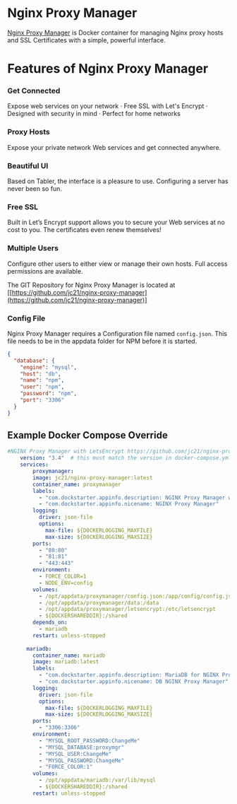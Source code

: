 # Nginx Proxy Manager
[Nginx Proxy Manager](https://[https://nginxproxymanager.com/](https://nginxproxymanager.com/))  is  Docker container for managing Nginx proxy hosts and SSL Certificates with a simple, powerful interface.
 
# Features of Nginx Proxy Manager
 
### Get Connected
Expose web services on your network · Free SSL with Let's Encrypt · Designed with security in mind · Perfect for home networks

### Proxy Hosts
Expose your private network Web services and get connected anywhere.

### Beautiful UI
Based on Tabler, the interface is a pleasure to use. Configuring a server has never been so fun.

### Free SSL
Built in Let’s Encrypt support allows you to secure your Web services at no cost to you. The certificates even renew themselves!

### Multiple Users
Configure other users to either view or manage their own hosts. Full access permissions are available.

The GIT Repository for Nginx Proxy Manager is located at [[https://github.com/jc21/nginx-proxy-manager](https://github.com/jc21/nginx-proxy-manager)]
### Config File
Nginx Proxy Manager requires a Configuration file named `config.json`. This file needs to be in the appdata folder for NPM before it is started.

```json
{
  "database": {
    "engine": "mysql",
    "host": "db",
    "name": "npm",
    "user": "npm",
    "password": "npm",
    "port": "3306"
  }
}
```
## Example Docker Compose Override

```yaml
#NGINX Proxy Manager with LetsEncrypt https://github.com/jc21/nginx-proxy-manager
    version: "3.4"  # this must match the version in docker-compose.yml
    services:
        proxymanager:
        image: jc21/nginx-proxy-manager:latest
        container_name: proxymanager
        labels:
          - "com.dockstarter.appinfo.description: NGINX Proxy Manager with LetsEncrypt included"
          - "com.dockstarter.appinfo.nicename: NGINX Proxy Manager"
        logging:
          driver: json-file
          options:
            max-file: ${DOCKERLOGGING_MAXFILE}
            max-size: ${DOCKERLOGGING_MAXSIZE}
        ports:
          - "80:80"
          - "81:81"
          - "443:443"
        environment:
          - FORCE_COLOR=1
          - NODE_ENV=config
        volumes:
          - /opt/appdata/proxymanager/config.json:/app/config/config.json
          - /opt/appdata/proxymanager/data:/data
          - /opt/appdata/proxymanager/letsencrypt:/etc/letsencrypt
          - ${DOCKERSHAREDDIR}:/shared
        depends_on:
          - mariadb
        restart: unless-stopped
    
      mariadb:
        container_name: mariadb
        image: mariadb:latest
        labels:
          - "com.dockstarter.appinfo.description: MariaDB for NGINX Proxy Manager"
          - "com.dockstarter.appinfo.nicename: DB NGINX Proxy Manager"
        logging:
          driver: json-file
          options:
            max-file: ${DOCKERLOGGING_MAXFILE}
            max-size: ${DOCKERLOGGING_MAXSIZE}
        ports:
          - "3306:3306"
        environment:
          - "MYSQL_ROOT_PASSWORD:ChangeMe"
          - "MYSQL_DATABASE:proxymgr"
          - "MYSQL_USER:ChangeMe"
          - "MYSQL_PASSWORD:ChangeMe"
          - "FORCE_COLOR:1"
        volumes:
          - /opt/appdata/mariadb:/var/lib/mysql
          - ${DOCKERSHAREDDIR}:/shared
        restart: unless-stopped
```

<!--stackedit_data:
eyJoaXN0b3J5IjpbMjA0MDgzNzEyNywtNzA1Mjk2MDYwLDExNz
A4MTYxNzgsLTIyMDM4MjQwM119
-->

